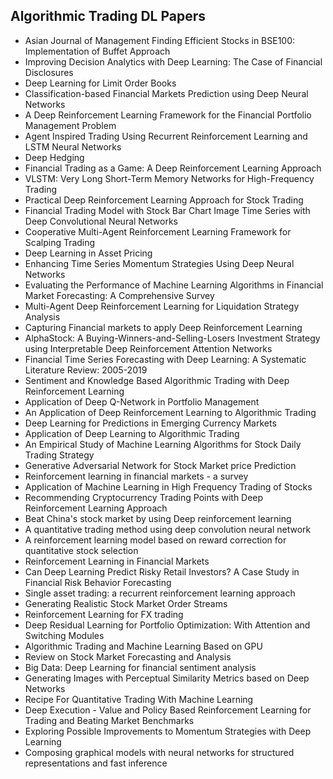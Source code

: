 <h2>Algorithmic Trading DL Papers</h2>


<ul>

                             

 <li><a target="_blank" href="https://github.com/manjunath5496/Algorithmic-Trading-DL-Papers/blob/master/atd(1).pdf" style="text-decoration:none;">Asian Journal of Management Finding Efficient Stocks in BSE100: Implementation of Buffet Approach</a></li>

 <li><a target="_blank" href="https://github.com/manjunath5496/Algorithmic-Trading-DL-Papers/blob/master/atd(2).pdf" style="text-decoration:none;">Improving Decision Analytics with Deep Learning: The Case of Financial Disclosures</a></li>

<li><a target="_blank" href="https://github.com/manjunath5496/Algorithmic-Trading-DL-Papers/blob/master/atd(3).pdf" style="text-decoration:none;">Deep Learning for Limit Order Books</a></li>
 <li><a target="_blank" href="https://github.com/manjunath5496/Algorithmic-Trading-DL-Papers/blob/master/atd(4).pdf" style="text-decoration:none;">Classification-based Financial Markets Prediction using Deep Neural Networks</a></li>                              
<li><a target="_blank" href="https://github.com/manjunath5496/Algorithmic-Trading-DL-Papers/blob/master/atd(5).pdf" style="text-decoration:none;">A Deep Reinforcement Learning Framework for the Financial Portfolio Management Problem</a></li>
<li><a target="_blank" href="https://github.com/manjunath5496/Algorithmic-Trading-DL-Papers/blob/master/atd(6).pdf" style="text-decoration:none;">Agent Inspired Trading Using Recurrent Reinforcement Learning and LSTM Neural Networks</a></li>
 <li><a target="_blank" href="https://github.com/manjunath5496/Algorithmic-Trading-DL-Papers/blob/master/atd(7).pdf" style="text-decoration:none;">Deep Hedging</a></li>

 <li><a target="_blank" href="https://github.com/manjunath5496/Algorithmic-Trading-DL-Papers/blob/master/atd(8).pdf" style="text-decoration:none;"> Financial Trading as a Game:
A Deep Reinforcement Learning Approach </a></li>
   <li><a target="_blank" href="https://github.com/manjunath5496/Algorithmic-Trading-DL-Papers/blob/master/atd(9).pdf" style="text-decoration:none;">VLSTM: Very Long Short-Term Memory Networks for High-Frequency Trading</a></li>
  
   
 <li><a target="_blank" href="https://github.com/manjunath5496/Algorithmic-Trading-DL-Papers/blob/master/atd(10).pdf" style="text-decoration:none;">Practical Deep Reinforcement Learning Approach for Stock Trading</a></li>                              
<li><a target="_blank" href="https://github.com/manjunath5496/Algorithmic-Trading-DL-Papers/blob/master/atd(11).pdf" style="text-decoration:none;">Financial Trading Model with Stock Bar Chart Image Time Series with Deep Convolutional Neural Networks</a></li>
<li><a target="_blank" href="https://github.com/manjunath5496/Algorithmic-Trading-DL-Papers/blob/master/atd(12).pdf" style="text-decoration:none;">Cooperative Multi-Agent Reinforcement Learning Framework for Scalping Trading</a></li>
<li><a target="_blank" href="https://github.com/manjunath5496/Algorithmic-Trading-DL-Papers/blob/master/atd(13).pdf" style="text-decoration:none;">Deep Learning in Asset Pricing </a></li>

<li><a target="_blank" href="https://github.com/manjunath5496/Algorithmic-Trading-DL-Papers/blob/master/atd(14).pdf" style="text-decoration:none;">Enhancing Time Series Momentum Strategies Using Deep Neural Networks</a></li>
                              
<li><a target="_blank" href="https://github.com/manjunath5496/Algorithmic-Trading-DL-Papers/blob/master/atd(15).pdf" style="text-decoration:none;">Evaluating the Performance of Machine Learning Algorithms in Financial Market Forecasting: A Comprehensive Survey</a></li>

<li><a target="_blank" href="https://github.com/manjunath5496/Algorithmic-Trading-DL-Papers/blob/master/atd(16).pdf" style="text-decoration:none;">Multi-Agent Deep Reinforcement Learning for Liquidation Strategy Analysis</a></li>

  <li><a target="_blank" href="https://github.com/manjunath5496/Algorithmic-Trading-DL-Papers/blob/master/atd(17).pdf" style="text-decoration:none;">
Capturing Financial markets to apply Deep Reinforcement Learning</a></li>   
  
<li><a target="_blank" href="https://github.com/manjunath5496/Algorithmic-Trading-DL-Papers/blob/master/atd(18).pdf" style="text-decoration:none;">AlphaStock: A Buying-Winners-and-Selling-Losers Investment Strategy using Interpretable Deep Reinforcement Attention Networks</a></li> 

  
<li><a target="_blank" href="https://github.com/manjunath5496/Algorithmic-Trading-DL-Papers/blob/master/atd(19).pdf" style="text-decoration:none;">Financial Time Series Forecasting with Deep Learning: A Systematic Literature Review: 2005-2019</a></li> 

<li><a target="_blank" href="https://github.com/manjunath5496/Algorithmic-Trading-DL-Papers/blob/master/atd(20).pdf" style="text-decoration:none;">
Sentiment and Knowledge Based Algorithmic Trading with Deep Reinforcement Learning</a></li>

<li><a target="_blank" href="https://github.com/manjunath5496/Algorithmic-Trading-DL-Papers/blob/master/atd(21).pdf" style="text-decoration:none;">Application of Deep Q-Network in Portfolio Management</a></li>
<li><a target="_blank" href="https://github.com/manjunath5496/Algorithmic-Trading-DL-Papers/blob/master/atd(22).pdf" style="text-decoration:none;">An Application of Deep Reinforcement Learning to Algorithmic Trading</a></li> 
 <li><a target="_blank" href="https://github.com/manjunath5496/Algorithmic-Trading-DL-Papers/blob/master/atd(23).pdf" style="text-decoration:none;">Deep Learning for Predictions in Emerging Currency Markets</a></li> 
 

   <li><a target="_blank" href="https://github.com/manjunath5496/Algorithmic-Trading-DL-Papers/blob/master/atd(24).pdf" style="text-decoration:none;">Application of Deep Learning to Algorithmic Trading</a></li>
 
   <li><a target="_blank" href="https://github.com/manjunath5496/Algorithmic-Trading-DL-Papers/blob/master/atd(25).pdf" style="text-decoration:none;">An Empirical Study of Machine Learning Algorithms for Stock Daily Trading Strategy</a></li>                              
 <li><a target="_blank" href="https://github.com/manjunath5496/Algorithmic-Trading-DL-Papers/blob/master/atd(26).pdf" style="text-decoration:none;">Generative Adversarial Network for Stock Market price Prediction</a></li>
 <li><a target="_blank" href="https://github.com/manjunath5496/Algorithmic-Trading-DL-Papers/blob/master/atd(27).pdf" style="text-decoration:none;">Reinforcement learning in financial markets - a survey</a></li>
   
 
   <li><a target="_blank" href="https://github.com/manjunath5496/Algorithmic-Trading-DL-Papers/blob/master/atd(28).pdf" style="text-decoration:none;">Application of Machine Learning in High Frequency Trading of Stocks</a></li>
 
   <li><a target="_blank" href="https://github.com/manjunath5496/Algorithmic-Trading-DL-Papers/blob/master/atd(29).pdf" style="text-decoration:none;">Recommending Cryptocurrency Trading Points with Deep Reinforcement Learning Approach</a></li>                              

  <li><a target="_blank" href="https://github.com/manjunath5496/Algorithmic-Trading-DL-Papers/blob/master/atd(30).pdf" style="text-decoration:none;">Beat China's stock market by using Deep reinforcement learning</a></li>
 
   <li><a target="_blank" href="https://github.com/manjunath5496/Algorithmic-Trading-DL-Papers/blob/master/atd(31).pdf" style="text-decoration:none;">A quantitative trading method using deep convolution neural network</a></li> 
    <li><a target="_blank" href="https://github.com/manjunath5496/Algorithmic-Trading-DL-Papers/blob/master/atd(32).pdf" style="text-decoration:none;">
A reinforcement learning model based on reward correction for quantitative stock selection</a></li> 

   <li><a target="_blank" href="https://github.com/manjunath5496/Algorithmic-Trading-DL-Papers/blob/master/atd(33).pdf" style="text-decoration:none;">Reinforcement Learning in Financial Markets</a></li>                              

  <li><a target="_blank" href="https://github.com/manjunath5496/Algorithmic-Trading-DL-Papers/blob/master/atd(34).pdf" style="text-decoration:none;">Can Deep Learning Predict Risky Retail Investors? A Case Study in Financial Risk Behavior Forecasting</a></li> 
 
  <li><a target="_blank" href="https://github.com/manjunath5496/Algorithmic-Trading-DL-Papers/blob/master/atd(35).pdf" style="text-decoration:none;">Single asset trading:
a recurrent reinforcement learning approach</a></li> 

  <li><a target="_blank" href="https://github.com/manjunath5496/Algorithmic-Trading-DL-Papers/blob/master/atd(36).pdf" style="text-decoration:none;">
Generating Realistic Stock Market Order Streams</a></li> 
 
<li><a target="_blank" href="https://github.com/manjunath5496/Algorithmic-Trading-DL-Papers/blob/master/atd(37).pdf" style="text-decoration:none;">Reinforcement Learning for FX trading</a></li>
 <li><a target="_blank" href="https://github.com/manjunath5496/Algorithmic-Trading-DL-Papers/blob/master/atd(38).pdf" style="text-decoration:none;">Deep Residual Learning for Portfolio Optimization: With Attention and Switching Modules</a></li>
<li><a target="_blank" href="https://github.com/manjunath5496/Algorithmic-Trading-DL-Papers/blob/master/atd(39).pdf" style="text-decoration:none;">Algorithmic Trading and Machine Learning Based on GPU</a></li>
 <li><a target="_blank" href="https://github.com/manjunath5496/Algorithmic-Trading-DL-Papers/blob/master/atd(40).pdf" style="text-decoration:none;">Review on Stock Market Forecasting and Analysis</a></li>                              
<li><a target="_blank" href="https://github.com/manjunath5496/Algorithmic-Trading-DL-Papers/blob/master/atd(41).pdf" style="text-decoration:none;">Big Data: Deep Learning for financial sentiment analysis</a></li>
<li><a target="_blank" href="https://github.com/manjunath5496/Algorithmic-Trading-DL-Papers/blob/master/atd(42).pdf" style="text-decoration:none;">Generating Images with Perceptual Similarity Metrics based on Deep Networks</a></li>
 
  <li><a target="_blank" href="https://github.com/manjunath5496/Algorithmic-Trading-DL-Papers/blob/master/atd(43).pdf" style="text-decoration:none;">Recipe For Quantitative Trading With Machine Learning</a></li>
 <li><a target="_blank" href="https://github.com/manjunath5496/Algorithmic-Trading-DL-Papers/blob/master/atd(44).pdf" style="text-decoration:none;">Deep Execution - Value and Policy Based Reinforcement Learning for Trading and Beating Market Benchmarks</a></li>
   <li><a target="_blank" href="https://github.com/manjunath5496/Algorithmic-Trading-DL-Papers/blob/master/atd(45).pdf" style="text-decoration:none;">Exploring Possible Improvements to Momentum Strategies with Deep Learning</a></li>  
   
<li><a target="_blank" href="https://github.com/manjunath5496/Algorithmic-Trading-DL-Papers/blob/master/atd(46).pdf" style="text-decoration:none;">Composing graphical models with neural networks for structured representations and fast inference</a></li> 
   </ul>
